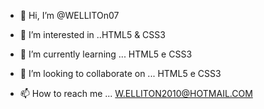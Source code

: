 - 👋 Hi, I’m @WELLITOn07
- 👀 I’m interested in ..HTML5 & CSS3
- 🌱 I’m currently learning ...
HTML5 e CSS3
- 💞️ I’m looking to collaborate on ...
HTML5 e CSS3

- 📫 How to reach me ...
W.ELLITON2010@HOTMAIL.COM

<!---
WELLITOn07/WELLITOn07 is a ✨ special ✨ repository because its `README.md` (this file) appears on your GitHub profile.
You can click the Preview link to take a look at your changes.
--->
